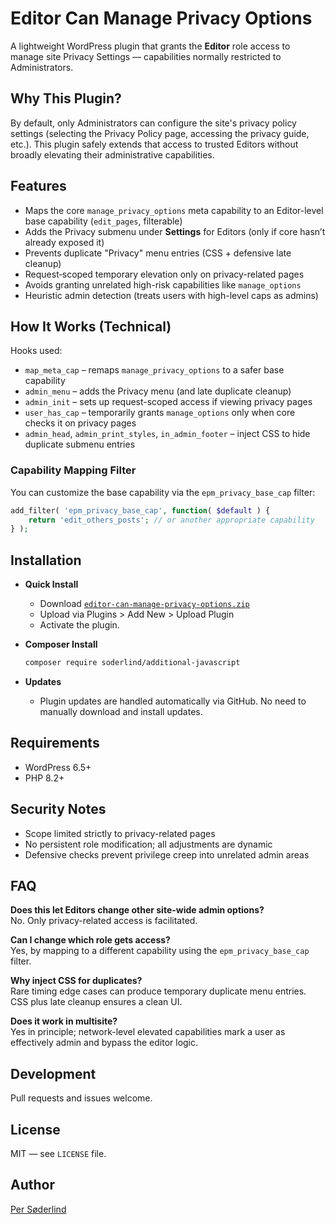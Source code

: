 # Editor Can Manage Privacy Options

A lightweight WordPress plugin that grants the **Editor** role access to manage site Privacy Settings — capabilities normally restricted to Administrators.

## Why This Plugin?

By default, only Administrators can configure the site's privacy policy settings (selecting the Privacy Policy page, accessing the privacy guide, etc.). This plugin safely extends that access to trusted Editors without broadly elevating their administrative capabilities.

## Features

- Maps the core `manage_privacy_options` meta capability to an Editor-level base capability (`edit_pages`, filterable)
- Adds the Privacy submenu under **Settings** for Editors (only if core hasn’t already exposed it)
- Prevents duplicate "Privacy" menu entries (CSS + defensive late cleanup)
- Request‑scoped temporary elevation only on privacy-related pages
- Avoids granting unrelated high-risk capabilities like `manage_options`
- Heuristic admin detection (treats users with high-level caps as admins)

## How It Works (Technical)

Hooks used:
- `map_meta_cap` – remaps `manage_privacy_options` to a safer base capability
- `admin_menu` – adds the Privacy menu (and late duplicate cleanup)
- `admin_init` – sets up request-scoped access if viewing privacy pages
- `user_has_cap` – temporarily grants `manage_options` only when core checks it on privacy pages
- `admin_head`, `admin_print_styles`, `in_admin_footer` – inject CSS to hide duplicate submenu entries

### Capability Mapping Filter
You can customize the base capability via the `epm_privacy_base_cap` filter:

```php
add_filter( 'epm_privacy_base_cap', function( $default ) {
    return 'edit_others_posts'; // or another appropriate capability
} );
```

## Installation

- **Quick Install**

   - Download [`editor-can-manage-privacy-options.zip`](https://github.com/soderlind/editor-can-manage-privacy-options/releases/latest/download/editor-can-manage-privacy-options.zip)
   - Upload via  Plugins > Add New > Upload Plugin
   - Activate the plugin.

- **Composer Install**

   ```bash
   composer require soderlind/additional-javascript
   ```

- **Updates**
   * Plugin updates are handled automatically via GitHub. No need to manually download and install updates.

## Requirements
- WordPress 6.5+
- PHP 8.2+


## Security Notes
- Scope limited strictly to privacy-related pages
- No persistent role modification; all adjustments are dynamic
- Defensive checks prevent privilege creep into unrelated admin areas

## FAQ
**Does this let Editors change other site-wide admin options?**  
No. Only privacy-related access is facilitated.

**Can I change which role gets access?**  
Yes, by mapping to a different capability using the `epm_privacy_base_cap` filter.

**Why inject CSS for duplicates?**  
Rare timing edge cases can produce temporary duplicate menu entries. CSS plus late cleanup ensures a clean UI.

**Does it work in multisite?**  
Yes in principle; network-level elevated capabilities mark a user as effectively admin and bypass the editor logic.

## Development
Pull requests and issues welcome.

## License
MIT — see `LICENSE` file.

## Author
[Per Søderlind](https://github.com/soderlind)
